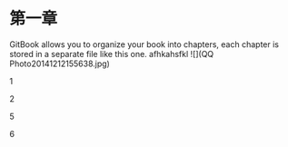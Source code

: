 # 第一章

GitBook allows you to organize your book into chapters, each chapter is stored in a separate file like this one.
afhkahsfkl
![](QQ Photo20141212155638.jpg)


1


2


5

6